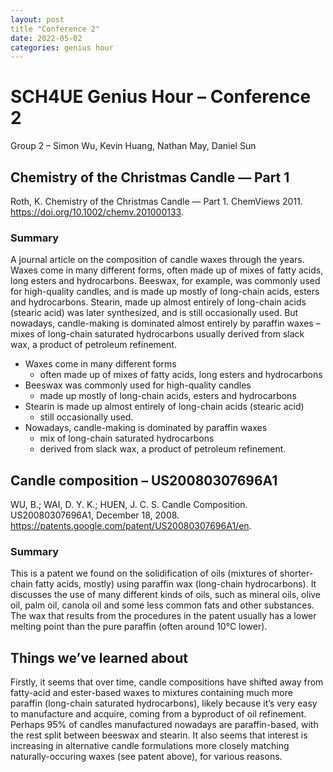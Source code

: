 ```yaml
---
layout: post
title "Conference 2"
date: 2022-05-02
categories: genius hour
---
```


# SCH4UE Genius Hour – Conference 2
Group 2 – Simon Wu, Kevin Huang, Nathan May, Daniel Sun

## Chemistry of the Christmas Candle — Part 1
Roth, K. Chemistry of the Christmas Candle — Part 1. ChemViews 2011. <https://doi.org/10.1002/chemv.201000133>.

### Summary
A journal article on the composition of candle waxes through the years. Waxes come in many different forms, often made
up of mixes of fatty acids, long esters and hydrocarbons. Beeswax, for example, was commonly used for high-quality
candles, and is made up mostly of long-chain acids, esters and hydrocarbons. Stearin, made up almost entirely of
long-chain acids (stearic acid) was later synthesized, and is still occasionally used. But nowadays, candle-making is
dominated almost entirely by paraffin waxes – mixes of long-chain saturated hydrocarbons usually derived from slack wax,
a product of petroleum refinement.

- Waxes come in many different forms
  - often made up of mixes of fatty acids, long esters and hydrocarbons
- Beeswax was commonly used for high-quality candles
  - made up mostly of long-chain acids, esters and hydrocarbons
- Stearin is made up almost entirely of long-chain acids (stearic acid)
  - still occasionally used.
- Nowadays, candle-making is dominated by paraffin waxes
  - mix of long-chain saturated hydrocarbons
  - derived from slack wax, a product of petroleum refinement.

## Candle composition – US20080307696A1
WU, B.; WAI, D. Y. K.; HUEN, J. C. S. Candle Composition. US20080307696A1, December 18, 2008.
<https://patents.google.com/patent/US20080307696A1/en>.

### Summary
This is a patent we found on the solidification of oils (mixtures of shorter-chain fatty acids, mostly) using paraffin
wax (long-chain hydrocarbons). It discusses the use of many different kinds of oils, such as mineral oils, olive oil,
palm oil, canola oil and some less common fats and other substances. The wax that results from the procedures in the
patent usually has a lower melting point than the pure paraffin (often around 10℃ lower).

## Things we’ve learned about
Firstly, it seems that over time, candle compositions have shifted away from fatty-acid and ester-based waxes to
mixtures containing much more paraffin (long-chain saturated hydrocarbons), likely because it’s very easy to manufacture
and acquire, coming from a byproduct of oil refinement. Perhaps 95% of candles manufactured nowadays are paraffin-based,
with the rest split between beeswax and stearin. It also seems that interest is increasing in alternative candle
formulations more closely matching naturally-occuring waxes (see patent above), for various reasons.
